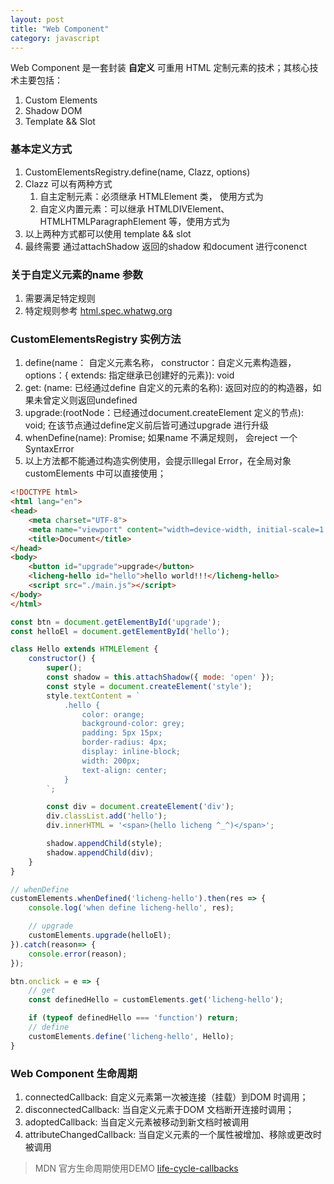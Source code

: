 ```yaml
---
layout: post
title: "Web Component"
category: javascript
---
```


Web Component 是一套封装 **自定义** 可重用 HTML 定制元素的技术；其核心技术主要包括：
1. Custom Elements
2. Shadow DOM
3. Template && Slot


### 基本定义方式

1. CustomElementsRegistry.define(name, Clazz, options)
2. Clazz 可以有两种方式
    1. 自主定制元素：必须继承 HTMLElement 类， 使用方式为<defined-name></defined-name>
    2. 自定义内置元素：可以继承 HTMLDIVElement、HTMLHTMLParagraphElement 等，使用方式为 <div is='defined-name'></div>
3. 以上两种方式都可以使用 template && slot
4. 最终需要 通过attachShadow 返回的shadow 和document 进行conenct

### 关于自定义元素的name 参数
1. 需要满足特定规则
2. 特定规则参考 [html.spec.whatwg.org](https://html.spec.whatwg.org/multipage/custom-elements.html#valid-custom-element-name)

### CustomElementsRegistry 实例方法
1. define(name： 自定义元素名称， constructor：自定义元素构造器，options：{ extends: 指定继承已创建好的元素}): void
2. get: (name: 已经通过define 自定义的元素的名称): 返回对应的的构造器，如果未曾定义则返回undefined
3. upgrade:(rootNode：已经通过document.createElement 定义的节点): void; 在该节点通过define定义前后皆可通过upgrade 进行升级
4. whenDefine(name): Promise<any>; 如果name 不满足规则， 会reject 一个 SyntaxError 
5. 以上方法都不能通过构造实例使用，会提示Illegal Error，在全局对象customElements 中可以直接使用；

```html
<!DOCTYPE html>
<html lang="en">
<head>
    <meta charset="UTF-8">
    <meta name="viewport" content="width=device-width, initial-scale=1.0">
    <title>Document</title>
</head>
<body>
    <button id="upgrade">upgrade</button>
    <licheng-hello id="hello">hello world!!!</licheng-hello>
    <script src="./main.js"></script>
</body>
</html>
```

```javascript
const btn = document.getElementById('upgrade');
const helloEl = document.getElementById('hello');

class Hello extends HTMLElement {
    constructor() {
        super();
        const shadow = this.attachShadow({ mode: 'open' });
        const style = document.createElement('style');
        style.textContent = `
            .hello {
                color: orange;
                background-color: grey;
                padding: 5px 15px;
                border-radius: 4px;
                display: inline-block;
                width: 200px;
                text-align: center;
            }
        `;

        const div = document.createElement('div');
        div.classList.add('hello');
        div.innerHTML = '<span>(hello licheng ^_^)</span>';

        shadow.appendChild(style);
        shadow.appendChild(div);
    }
}

// whenDefine
customElements.whenDefined('licheng-hello').then(res => {
    console.log('when define licheng-hello', res);

    // upgrade
    customElements.upgrade(helloEl);
}).catch(reason=> {
    console.error(reason);
});

btn.onclick = e => {
    // get
    const definedHello = customElements.get('licheng-hello');

    if (typeof definedHello === 'function') return;
    // define
    customElements.define('licheng-hello', Hello);
}
```


### Web Component 生命周期
1. connectedCallback: 自定义元素第一次被连接（挂载）到DOM 时调用；
2. disconnectedCallback: 当自定义元素于DOM 文档断开连接时调用；
3. adoptedCallback: 当自定义元素被移动到新文档时被调用
4. attributeChangedCallback: 当自定义元素的一个属性被增加、移除或更改时被调用

> MDN 官方生命周期使用DEMO [life-cycle-callbacks](https://github.com/mdn/web-components-examples/blob/master/life-cycle-callbacks/main.js)




